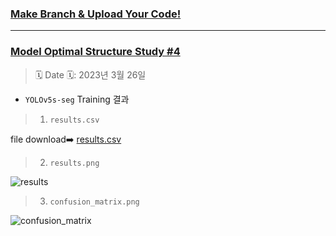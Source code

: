 ### [Make Branch & Upload Your Code!](https://github.com/Team-BoonMoSa/YOLOv5/issues/1)
---

### [Model Optimal Structure Study #4](https://github.com/Team-BoonMoSa/YOLOv5/issues/4)  


> 🗓 Date 🗓: 2023년 3월 26일  

* `YOLOv5s-seg` Training 결과  

> 1. `results.csv`  

file download➡️ [results.csv](https://github.com/Team-BoonMoSa/YOLOv5/files/11070633/results.csv)  

> 2. `results.png`  

![results](https://user-images.githubusercontent.com/69287689/227752338-824b233e-81e2-4786-9963-d4919ed85011.png)  

> 3. `confusion_matrix.png`  

![confusion_matrix](https://user-images.githubusercontent.com/69287689/227752345-e14c10dd-1054-4f16-bc2a-afa528e5beb2.png)  
